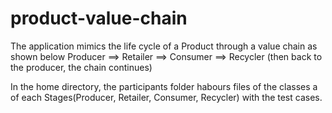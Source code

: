# product-value-chain
The application mimics the life cycle of a Product through a value chain as shown below
            Producer ==> Retailer ==> Consumer ==> Recycler 
            (then back to the producer, the chain continues)

In the home directory, the participants folder habours files of the classes a of each Stages(Producer, Retailer, Consumer, Recycler) with the test cases.

